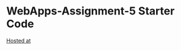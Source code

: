 # WebApps-Assignment-5 Starter Code

[Hosted at](https://44-563-webapps-f21.github.io/webapps-s21-assignment-5-Vineeth0405/animals.html)
